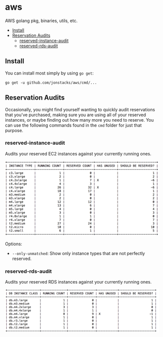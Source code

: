 # aws

AWS golang pkg, binaries, utils, etc.

<!-- TOC depthFrom:2 depthTo:6 withLinks:1 updateOnSave:1 orderedList:0 -->

- [Install](#install)
- [Reservation Audits](#reservation-audits)
	- [reserved-instance-audit](#reserved-instance-audit)
	- [reserved-rds-audit](#reserved-rds-audit)

<!-- /TOC -->

## Install

You can install most simply by using `go get`:

```
go get -u github.com/jonstacks/aws/cmd/...
```

## Reservation Audits

Occasionally, you might find yourself wanting to quickly audit reservations
that you've purchased, making sure you are using all of your reserved instances,
or maybe finding out how many more you need to reserve. You can use the
following commands found in the `cmd` folder for just that purpose.

### reserved-instance-audit

Audits your reserved EC2 instances against your currently running ones.

![reserved-instance-audit](doc/screenshots/reserved-instance-audit.png)

Options:

* `--only-unmatched`: Show only instance types that are not perfectly reserved.

### reserved-rds-audit

Audits your reserved RDS instances against your currently running ones.

![reserved-rds-audit](doc/screenshots/reserved-rds-audit.png)
